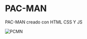 # PAC-MAN
PAC-MAN creado con HTML CSS Y JS

![PCMN](https://user-images.githubusercontent.com/104696637/166123284-85d81615-2f4e-48fa-a769-ff2c0e761c8a.png)
